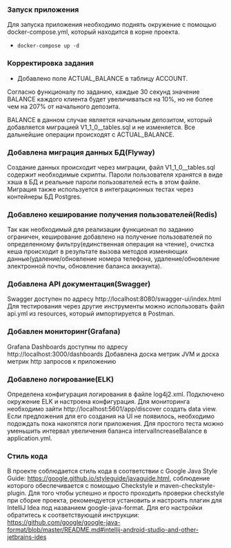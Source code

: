 ### Запуск приложения

Для запуска приложения необходимо поднять окружение с помощью docker-compose.yml,
который находится в корне проекта.

- `docker-compose up -d`

### Корректировка задания

- Добавлено поле ACTUAL_BALANCE в таблицу ACCOUNT.

Согласно функционалу по заданию, каждые 30 секунд значение BALANCE каждого клиента будет увеличиваться на 10%,
но не более чем на 207% от начального депозита.

BALANCE в данном случае является начальным депозитом,
который добавляется миграцией V1_1_0__tables.sql и не изменяется.
Все дальнейшие операции происходят с ACTUAL_BALANCE.

### Добавлена миграция данных БД(Flyway)

Создание данных происходит через миграции, файл V1_1_0__tables.sql содержит необходимые скрипты.
Пароли пользователя хранятся в виде хэша в БД и реальные пароли пользователей есть в этом файле.
Миграция также используется в интеграционных тестах через контейнеры БД Postgres.

### Добавлено кеширование получения пользователей(Redis)

Так как необходимый для реализации функционал по заданию ограничен,
кеширование добавлено на получение пользователей по определенному фильтру(единственная операция на чтение),
очистка кеша происходит в результате вызова методов изменяющих
данные(удаление/обновление номера телефона, удаление/обновление электронной почты, обновление баланса аккаунта).

### Добавлена API документация(Swagger)

Swagger доступен по адресу http://localhost:8080/swagger-ui/index.html
Для тестирования через другие инструменты можно использовать файл api.yml из resources,
который импортируется в Postman.

### Добавлен мониторинг(Grafana)

Grafana Dashboards доступны по адресу http://localhost:3000/dashboards
Добавлена доска метрик JVM и доска метрик http запросов к приложению

### Добавлено логирование(ELK)

Определена конфигурация логирования в файле log4j2.xml. Подключено окружение ELK и настроена конфигурация.
Для мониторинга необходимо зайти http://localhost:5601/app/discover создать data view. Если
предложения для его создания на UI не появилось, необходимо подождать пока накопятся логи приложения. Для простого теста
можно уменьшить интервал увеличения баланса intervalIncreaseBalance в application.yml.

### Стиль кода

В проекте соблюдается стиль кода в соответствии с Google Java Style
Guide: https://google.github.io/styleguide/javaguide.html, соблюдение которого обеспечивается с помощью Checkstyle и
maven-checkstyle-plugin.
Для того чтобы успешно и просто проходить проверки checkstyle при сборке проекта, рекомендуется установить и настроить
плагин для IntelliJ Idea под названием google-java-format. Для его настройки обратитесь к соответствующей
инструкции: https://github.com/google/google-java-format/blob/master/README.md#intellij-android-studio-and-other-jetbrains-ides



